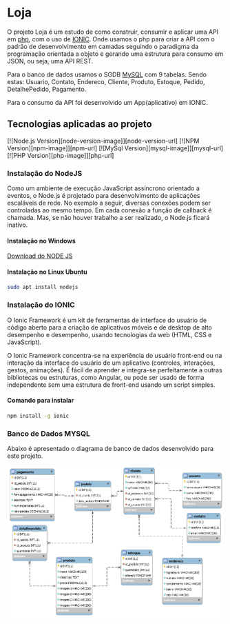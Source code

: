 # Loja

O projeto Loja é um estudo de como construir, consumir e aplicar uma API em [php](https://www.php.net/), com o uso de [IONIC](https://ionicframework.com/). Onde usamos o php para criar a API com o padrão de desenvolvimento em camadas seguindo o paradigma da programação orientada a objeto e gerando uma estrutura para consumo em JSON, ou seja, uma API REST.

Para o banco de dados usamos o SGDB [MySQL](https://dev.mysql.com/) com 9 tabelas. Sendo estas: Usuario, Contato, Endereco, Cliente, Produto, Estoque, Pedido, DetalhePedido, Pagamento.

Para o consumo da API foi desenvolvido um App(aplicativo) em IONIC.

## Tecnologias aplicadas ao projeto
[![Node.js Version][node-version-image]][node-version-url]
[![NPM Version][npm-image]][npm-url]
[![MySql Version][mysql-image]][mysql-url]
[![PHP Version][php-image]][php-url]

### Instalação do NodeJS
Como um ambiente de execução JavaScript assíncrono orientado a eventos, o Node.js é projetado para desenvolvimento de aplicações escaláveis de rede. No exemplo a seguir, diversas conexões podem ser controladas ao mesmo tempo. Em cada conexão a função de callback é chamada. Mas, se não houver trabalho a ser realizado, o Node.js ficará inativo.

#### Instalação no Windows
[Download do NODE JS](https://nodejs.org/pt-br/download/)

#### Instalação no Linux Ubuntu
```bash
sudo apt install nodejs
```
### Instalação do IONIC
O Ionic Framework é um kit de ferramentas de interface do usuário de código aberto para a criação de aplicativos móveis e de desktop de alto desempenho e desempenho, usando tecnologias da web (HTML, CSS e JavaScript).

O Ionic Framework concentra-se na experiência do usuário front-end ou na interação da interface do usuário de um aplicativo (controles, interações, gestos, animações). É fácil de aprender e integra-se perfeitamente a outras bibliotecas ou estruturas, como Angular, ou pode ser usado de forma independente sem uma estrutura de front-end usando um script simples.
#### Comando para instalar
```bash
npm install -g ionic
```

### Banco de Dados MYSQL
Abaixo é apresentado o diagrama de banco de dados desenvolvido para este projeto.

![](db/img/diagramabanco.png)

